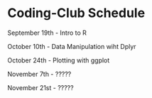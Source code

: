 # Coding-Club Schedule

September 19th - Intro to R 

October 10th - Data Manipulation wiht Dplyr 

October 24th - Plotting with ggplot 

November 7th - ????? 

November 21st - ????? 

